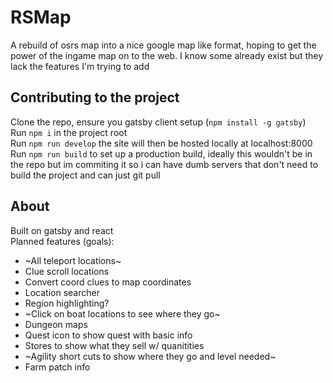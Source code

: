 # RSMap
A rebuild of osrs map into a nice google map like format, hoping to get the power of the ingame map on to the web. I know some already exist but they lack the features I'm trying to add
## Contributing to the project
Clone the repo, ensure you gatsby client setup (`npm install -g gatsby`)  
Run `npm i` in the project root  
Run `npm run develop` the site will then be hosted locally at localhost:8000
Run `npm run build` to set up a production build, ideally this wouldn't be in the repo but im commiting it so i can have dumb servers that don't need to build the project and can just git pull

## About
Built on gatsby and react  
Planned features (goals):
- ~All teleport locations~
- Clue scroll locations
- Convert coord clues to map coordinates
- Location searcher
- Region highlighting?
- ~Click on boat locations to see where they go~
- Dungeon maps
- Quest icon to show quest with basic info
- Stores to show what they sell w/ quanitities 
- ~Agility short cuts to show where they go and level needed~
- Farm patch info
